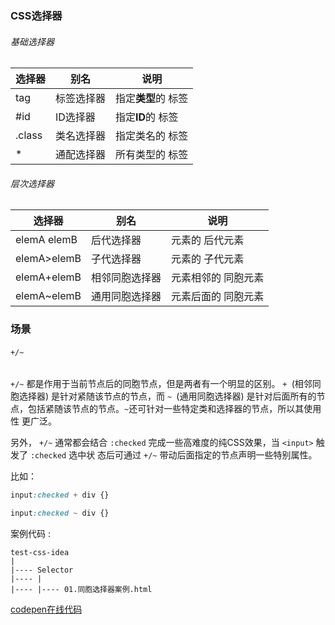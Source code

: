 ### CSS选择器


###### 基础选择器

| 选择器 | 别名       | 说明                |
| ------ | ---------- | ------------------- |
| tag    | 标签选择器 | 指定**类型**的 标签 |
| #id    | ID选择器   | 指定**ID**的 标签   |
| .class | 类名选择器 | 指定类名的 标签     |
| *      | 通配选择器 | 所有类型的 标签     |

###### 层次选择器

| 选择器       | 别名           | 说明                |
| ------------ | -------------- | ------------------- |
| elemA  elemB | 后代选择器     | 元素的 后代元素     |
| elemA>elemB  | 子代选择器     | 元素的 子代元素     |
| elemA+elemB  | 相邻同胞选择器 | 元素相邻的 同胞元素 |
| elemA~elemB  | 通用同胞选择器 | 元素后面的 同胞元素 |


### 场景

###### `+/~`

`+/~` 都是作用于当前节点后的同胞节点，但是两者有⼀个明显的区别。
`+ `(相邻同胞选择器) 是针对紧随该节点的节点，而 `~ `(通用同胞选择器)
是针对后面所有的节点，包括紧随该节点的节点。` ~ `还可针对一些特定类和选择器的节点，所以其使用性
更广泛。

另外， `+/~` 通常都会结合 `:checked` 完成一些高难度的纯CSS效果，当 `<input>` 触发了 `:checked` 选中状
态后可通过 `+/~` 带动后面指定的节点声明一些特别属性。

比如：
```css
input:checked + div {}

input:checked ~ div {}
```

案例代码 :
```
test-css-idea
|
|---- Selector
|---- |
|---- |---- 01.同胞选择器案例.html
```
[codepen在线代码](https://codepen.io/yaounder/pen/YzVZgWq)
